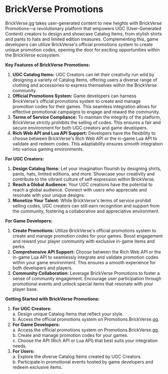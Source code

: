 # BrickVerse Promotions

BrickVerse.gg takes user-generated content to new heights with BrickVerse Promotions—a revolutionary platform that empowers UGC (User-Generated Content) creators to design and showcase Catalog Items, from stylish shirts and pants to hats and limited edition treasures. Complementing this, game developers can utilize BrickVerse's official promotions system to create unique promotion codes, opening the door for exciting opportunities within the BrickVerse ecosystem.

**Key Features of BrickVerse Promotions:**

1. **UGC Catalog Items:** UGC Creators can let their creativity run wild by designing a variety of Catalog Items, offering users a diverse range of clothing and accessories to express themselves within the BrickVerse community.
2. **Official Promotions System:** Game developers can harness BrickVerse's official promotions system to create and manage promotion codes for their games. This seamless integration allows for effective promotional campaigns to engage and reward the community.
3. **Terms of Service Compliance:** To maintain the integrity of the platform, BrickVerse strictly prohibits the selling of codes. This ensures a fair and secure environment for both UGC creators and game developers.
4. **Rich Web API and Lua API Support:** Developers have the flexibility to choose between BrickVerse's Rich Web API or the in-game Lua API to validate and redeem codes. This adaptability ensures smooth integration into various gaming environments.

**For UGC Creators:**

1. **Design Catalog Items:** Let your imagination flourish by designing shirts, pants, hats, limited editions, and more. Showcase your creativity and contribute to the vibrant culture of self-expression within BrickVerse.
2. **Reach a Global Audience:** Your UGC creations have the potential to reach a global audience. Connect with users who appreciate and resonate with your unique designs.
3. **Monetize Your Talent:** While BrickVerse's terms of service prohibit selling codes, UGC creators can still earn recognition and support from the community, fostering a collaborative and appreciative environment.

**For Game Developers:**

1. **Create Promotions:** Utilize BrickVerse's official promotions system to create and manage promotion codes for your games. Boost engagement and reward your player community with exclusive in-game items and perks.
2. **Comprehensive API Support:** Choose between the Rich Web API or the in-game Lua API to seamlessly integrate and validate promotion codes within your game environment. This ensures a smooth experience for both developers and players.
3. **Community Collaboration:** Leverage BrickVerse Promotions to foster a sense of community engagement. Encourage user participation through promotional events and unlock special items that resonate with your player base.

**Getting Started with BrickVerse Promotions:**

1. **For UGC Creators:**\
   a. Design unique Catalog Items that reflect your style.\
   b. Access the official promotions system on Promotions.BrickVerse.gg.
2. **For Game Developers:**\
   a. Access the official promotions system on Promotions.BrickVerse.gg.\
   b. Create and manage promotion codes for your games.\
   c. Choose the API (Rich API or Lua API) that best suits your integration needs.
3. **For Users:**\
   a. Explore the diverse Catalog Items created by UGC Creators.\
   b. Participate in promotional events hosted by game developers and redeem exclusive items.
